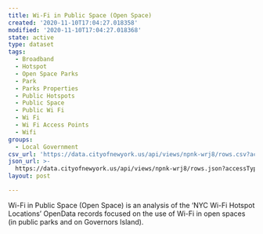 ```yaml
---
title: Wi-Fi in Public Space (Open Space)
created: '2020-11-10T17:04:27.018358'
modified: '2020-11-10T17:04:27.018368'
state: active
type: dataset
tags:
  - Broadband
  - Hotspot
  - Open Space Parks
  - Park
  - Parks Properties
  - Public Hotspots
  - Public Space
  - Public Wi Fi
  - Wi Fi
  - Wi Fi Access Points
  - Wifi
groups:
  - Local Government
csv_url: 'https://data.cityofnewyork.us/api/views/npnk-wrj8/rows.csv?accessType=DOWNLOAD'
json_url: >-
  https://data.cityofnewyork.us/api/views/npnk-wrj8/rows.json?accessType=DOWNLOAD
layout: post

---
```

Wi-Fi in Public Space (Open Space) is an analysis of the ‘NYC Wi-Fi Hotspot Locations’ OpenData records focused on the use of Wi-Fi in open spaces (in public parks and on Governors Island).
